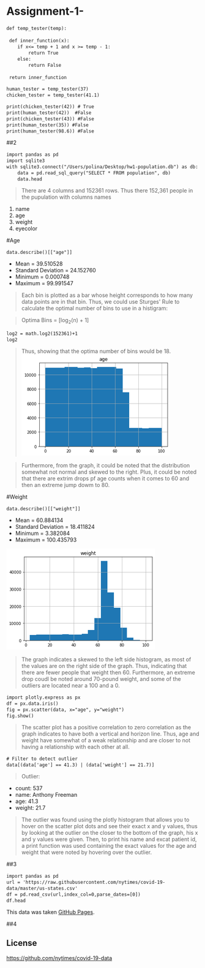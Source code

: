 # Assignment-1-
```
def temp_tester(temp):
    
 def inner_function(x): 
    if x<= temp + 1 and x >= temp - 1:
        return True
    else: 
        return False
    
 return inner_function
```
```
human_tester = temp_tester(37)
chicken_tester = temp_tester(41.1)
```
```
print(chicken_tester(42)) # True 
print(human_tester(42))  #False
print(chicken_tester(43)) #False
print(human_tester(35)) #False
print(human_tester(98.6)) #False 
```

##2
```
import pandas as pd
import sqlite3
with sqlite3.connect("/Users/polina/Desktop/hw1-population.db") as db:
    data = pd.read_sql_query("SELECT * FROM population", db)
    data.head
```
>There are 4 columns and 152361 rows. Thus there 152,361 people in the pupulation with columns names 
1. name
2. age
3. weight
4. eyecolor

#Age
```
data.describe()[["age"]]
```
- Mean = 39.510528
- Standard Deviation = 24.152760
- Minimum = 0.000748
- Maximum = 99.991547


>Each bin is plotted as a bar whose height corresponds to how many data points are in that bin. Thus, we could use Sturges' Rule to calculate the optimal number of bins to use in a histigram: 

>Optima Bins = [log<sub>2</sub>(n) + 1]
```
log2 = math.log2(152361)+1  
log2
```
> Thus, showing that the optima number of bins would be 18. 
![](age_histogram.png)

>Furthermore, from the graph, it could be noted that the distribution somewhat not normal and skewed to the right. Plus, it could be noted that there are extrim drops pf age counts when it comes to 60 and then an extreme jump dowm to 80. 

#Weight 
```
data.describe()[["weight"]]
```
- Mean = 60.884134
- Standard Deviation = 18.411824
- Minimum = 3.382084
- Maximum = 100.435793

![](weight_histogram.png)

> The graph indicates a skewed to the left side histogram, as most of the values are on the right side of the graph. Thus, indicating that there are fewer people that weight then 60. Furthermore, an extreme drop coudl be noted around 70-pound weight, and some of the outliers are located near a 100 and a 0. 
```
import plotly.express as px
df = px.data.iris() 
fig = px.scatter(data, x="age", y="weight")
fig.show()
```
> The scatter plot has a positive correlation to zero correlation as the graph indicates to have both a vertical and horizon line. Thus, age and weight have somewhat of a weak relationship and are closer to not having a relationship with each other at all. 

```
# Filter to detect outlier
data[(data['age'] == 41.3) | (data['weight'] == 21.7)]
```
> Outlier: 
- count: 537
- name: Anthony Freeman
- age: 41.3
- weight: 21.7

> The outlier was found using the plotly histogram that allows you to hover on the scatter plot dots and see their exact x and y values, thus by looking at the outlier on the closer to the bottom of the graph, his x and y values were given. Then, to print his name and excat patient id, a print function was used containing the  exact values for the age and weight that were noted by hovering over the outlier. 

##3
```
import pandas as pd
url = 'https://raw.githubusercontent.com/nytimes/covid-19-data/master/us-states.csv'
df = pd.read_csv(url,index_col=0,parse_dates=[0])
df.head
```
This data was taken [GitHub Pages](github.com/nytimes/covid-19-data).


##4


## License
https://github.com/nytimes/covid-19-data
